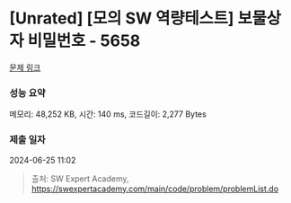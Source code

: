 # [Unrated] [모의 SW 역량테스트] 보물상자 비밀번호 - 5658 

[문제 링크](https://swexpertacademy.com/main/code/problem/problemDetail.do?contestProbId=AWXRUN9KfZ8DFAUo) 

### 성능 요약

메모리: 48,252 KB, 시간: 140 ms, 코드길이: 2,277 Bytes

### 제출 일자

2024-06-25 11:02



> 출처: SW Expert Academy, https://swexpertacademy.com/main/code/problem/problemList.do